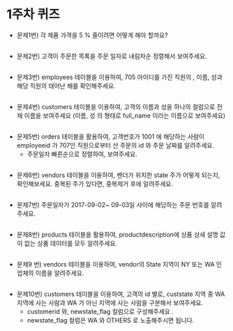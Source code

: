 # 1주차 퀴즈 

* 문제1번)  각 제품 가격을 5 % 줄이려면 어떻게 해야 할까요?

```sql

```

* 문제2번)  고객이 주문한 목록을 주문 일자로 내림차순 정렬해서 보여주세요.

```sql

```

* 문제3번)  employees 테이블을 이용하여, 705 아이디를 가진 직원의 , 이름, 성과  해당 직원의  태어난 해를 확인해주세요.

```sql

```

* 문제4번)  customers 테이블을 이용하여,  고객의 이름과 성을 하나의 컬럼으로 전체 이름을 보여주세요 (이름, 성 의 형태로  full_name 이라는 이름으로 보여주세요)

```sql

```

* 문제5번) orders 테이블을 활용하여, 고객번호가 1001 에 해당하는 사람이 employeeid 가 707인 직원으로부터  산 주문의 id 와 주문 날짜를 알려주세요.
  - 주문일자 빠른순으로 정렬하여, 보여주세요.

```sql

```

* 문제6번)  vendors 테이블을 이용하여, 벤더가 위치한 state 주가 어떻게 되는지, 확인해보세요.  중복된 주가 있다면, 중복제거 후에 알려주세요.

```sql

```

* 문제7번) 주문일자가  2017-09-02~ 09-03일 사이에 해당하는 주문 번호를 알려주세요.

```sql

```

* 문제8번) products 테이블을 활용하여, productdescription에 상품 상세 설명 값이 없는  상품 데이터를 모두 알려주세요.

```sql

```

* 문제9 번) vendors 테이블을 이용하여, vendor의 State 지역이 NY 또는 WA 인 업체의 이름을 알려주세요.

```sql

```

* 문제10번)  customers 테이블을 이용하여, 고객의 id 별로,  custstate 지역 중 WA 지역에 사는 사람과  WA 가 아닌 지역에 사는 사람을 구분해서  보여주세요.
  - customerid 와, newstate_flag 컬럼으로 구성해주세요 .
  - newstate_flag 컬럼은 WA 와 OTHERS 로 노출해주시면 됩니다.
 ```sql

```
